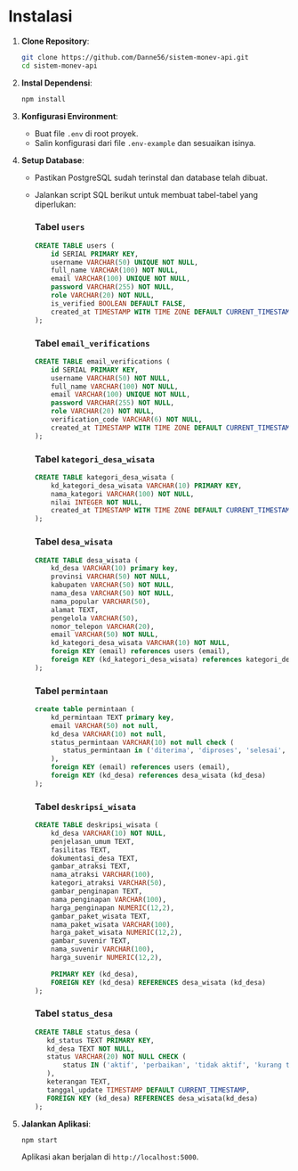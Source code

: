 # **Instalasi**

1. **Clone Repository**:

   ```bash
   git clone https://github.com/Danne56/sistem-monev-api.git
   cd sistem-monev-api
   ```

2. **Instal Dependensi**:

   ```bash
   npm install
   ```

3. **Konfigurasi Environment**:
   - Buat file `.env` di root proyek.
   - Salin konfigurasi dari file `.env-example` dan sesuaikan isinya.

4. **Setup Database**:
   - Pastikan PostgreSQL sudah terinstal dan database telah dibuat.
   - Jalankan script SQL berikut untuk membuat tabel-tabel yang diperlukan:

     ### **Tabel `users`**

     ```sql
     CREATE TABLE users (
         id SERIAL PRIMARY KEY,
         username VARCHAR(50) UNIQUE NOT NULL,
         full_name VARCHAR(100) NOT NULL,
         email VARCHAR(100) UNIQUE NOT NULL,
         password VARCHAR(255) NOT NULL,
         role VARCHAR(20) NOT NULL,
         is_verified BOOLEAN DEFAULT FALSE,
         created_at TIMESTAMP WITH TIME ZONE DEFAULT CURRENT_TIMESTAMP
     );
     ```

     ### **Tabel `email_verifications`**

     ```sql
     CREATE TABLE email_verifications (
         id SERIAL PRIMARY KEY,
         username VARCHAR(50) NOT NULL,
         full_name VARCHAR(100) NOT NULL,
         email VARCHAR(100) UNIQUE NOT NULL,
         password VARCHAR(255) NOT NULL,
         role VARCHAR(20) NOT NULL,
         verification_code VARCHAR(6) NOT NULL,
         created_at TIMESTAMP WITH TIME ZONE DEFAULT CURRENT_TIMESTAMP
     );
     ```

     ### **Tabel `kategori_desa_wisata`**

     ```sql
     CREATE TABLE kategori_desa_wisata (
         kd_kategori_desa_wisata VARCHAR(10) PRIMARY KEY,
         nama_kategori VARCHAR(100) NOT NULL,
         nilai INTEGER NOT NULL,
         created_at TIMESTAMP WITH TIME ZONE DEFAULT CURRENT_TIMESTAMP
     );
     ```

     ### **Tabel `desa_wisata`**

     ```sql
     CREATE TABLE desa_wisata (
         kd_desa VARCHAR(10) primary key,
         provinsi VARCHAR(50) NOT NULL,
         kabupaten VARCHAR(50) NOT NULL,
         nama_desa VARCHAR(50) NOT NULL,
         nama_popular VARCHAR(50),
         alamat TEXT,
         pengelola VARCHAR(50),
         nomor_telepon VARCHAR(20),
         email VARCHAR(50) NOT NULL,
         kd_kategori_desa_wisata VARCHAR(10) NOT NULL,
         foreign KEY (email) references users (email),
         foreign KEY (kd_kategori_desa_wisata) references kategori_desa_wisata (kd_kategori_desa_wisata)
     );
     ```

     ### **Tabel `permintaan`**

     ```sql
     create table permintaan (
         kd_permintaan TEXT primary key,
         email VARCHAR(50) not null,
         kd_desa VARCHAR(10) not null,
         status_permintaan VARCHAR(10) not null check (
            status_permintaan in ('diterima', 'diproses', 'selesai', 'ditolak')
         ),
         foreign KEY (email) references users (email),
         foreign KEY (kd_desa) references desa_wisata (kd_desa)
     );
     ```

     ### **Tabel `deskripsi_wisata`**

     ```sql
     CREATE TABLE deskripsi_wisata (
         kd_desa VARCHAR(10) NOT NULL,
         penjelasan_umum TEXT,
         fasilitas TEXT,
         dokumentasi_desa TEXT,
         gambar_atraksi TEXT,
         nama_atraksi VARCHAR(100),
         kategori_atraksi VARCHAR(50),
         gambar_penginapan TEXT,
         nama_penginapan VARCHAR(100),
         harga_penginapan NUMERIC(12,2),
         gambar_paket_wisata TEXT,
         nama_paket_wisata VARCHAR(100),
         harga_paket_wisata NUMERIC(12,2),
         gambar_suvenir TEXT,
         nama_suvenir VARCHAR(100),
         harga_suvenir NUMERIC(12,2),
         
         PRIMARY KEY (kd_desa),
         FOREIGN KEY (kd_desa) REFERENCES desa_wisata (kd_desa)
     );
     ```

     ### **Tabel `status_desa`**

     ```sql
     CREATE TABLE status_desa (
        kd_status TEXT PRIMARY KEY,
        kd_desa TEXT NOT NULL,
        status VARCHAR(20) NOT NULL CHECK (
            status IN ('aktif', 'perbaikan', 'tidak aktif', 'kurang terawat')
        ),
        keterangan TEXT,
        tanggal_update TIMESTAMP DEFAULT CURRENT_TIMESTAMP,
        FOREIGN KEY (kd_desa) REFERENCES desa_wisata(kd_desa)
     );
     ```

5. **Jalankan Aplikasi**:

   ```bash
   npm start
   ```

   Aplikasi akan berjalan di `http://localhost:5000`.

